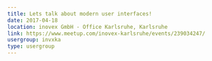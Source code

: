 ```yaml
---
title: Lets talk about modern user interfaces!
date: 2017-04-18
location: inovex GmbH - Office Karlsruhe, Karlsruhe
link: https://www.meetup.com/inovex-karlsruhe/events/239034247/
usergroup: invxka
type: usergroup
---
```

